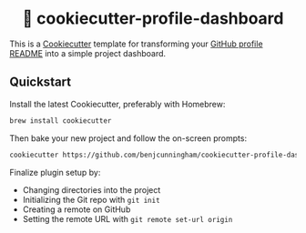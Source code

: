 <h1 align="center">
🍪 cookiecutter-profile-dashboard
</h1>

This is a [Cookiecutter](https://github.com/cookiecutter/cookiecutter) template
for transforming your [GitHub profile
README](https://docs.github.com/en/github/setting-up-and-managing-your-github-profile/customizing-your-profile/managing-your-profile-readme)
into a simple project dashboard.

## Quickstart

Install the latest Cookiecutter, preferably with Homebrew:

```bash
brew install cookiecutter
```

Then bake your new project and follow the on-screen prompts:

```bash
cookiecutter https://github.com/benjcunningham/cookiecutter-profile-dashboard.git
```

Finalize plugin setup by:

- Changing directories into the project
- Initializing the Git repo with `git init`
- Creating a remote on GitHub
- Setting the remote URL with `git remote set-url origin`
